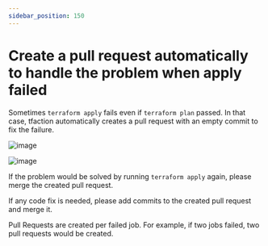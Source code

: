 ```yaml
---
sidebar_position: 150
---
```


# Create a pull request automatically to handle the problem when apply failed

Sometimes `terraform apply` fails even if `terraform plan` passed.
In that case, tfaction automatically creates a pull request with an empty commit to fix the failure.

![image](https://user-images.githubusercontent.com/13323303/151699230-1c109a57-47d1-4c3b-9c3a-4dfec786a043.png)

![image](https://user-images.githubusercontent.com/13323303/151699142-6d19cd51-eac5-4f69-bfe5-7920df69edc6.png)

If the problem would be solved by running `terraform apply` again,
please merge the created pull request.

If any code fix is needed, please add commits to the created pull request and merge it.

Pull Requests are created per failed job.
For example, if two jobs failed, two pull requests would be created.
